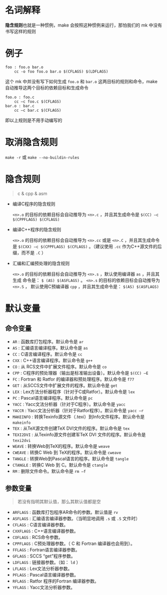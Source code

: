 # 名词解释
**隐含规则**也就是一种惯例，make 会按照这种惯例来运行，那怕我们的 mk 中没有书写这样的规则

# 例子
```
foo : foo.o bar.o
	cc -o foo foo.o bar.o $(CFLAGS) $(LDFLAGS)
```
这个 mk 中并没有写下如何生成  `foo.o` 和  `bar.o` 这两目标的规则和命令，make 自动推导这两个目标的依赖目标和生成命令

```
foo.o : foo.c
	cc –c foo.c $(CFLAGS)
bar.o : bar.c
	cc –c bar.c $(CFLAGS)
```
即以上规则是不用手动编写的

# 取消隐含规则
`make -r` 或 `make --no-buildin-rules`

# 隐含规则
> c & cpp & asm

- 编译C程序的隐含规则

   ``<n>.o`` 的目标的依赖目标会自动推导为 ``<n>.c`` ，并且其生成命令是 ``$(CC) –c $(CPPFLAGS) $(CFLAGS)``

- 编译C++程序的隐含规则

   ``<n>.o`` 的目标的依赖目标会自动推导为 ``<n>.cc`` 或是 ``<n>.C`` ，并且其生成命令是
   ``$(CXX) –c $(CPPFLAGS) $(CFLAGS)`` 。（建议使用 ``.cc`` 作为C++源文件的后缀，而不是 ``.C`` ）

- 汇编和汇编预处理的隐含规则

   ``<n>.o`` 的目标的依赖目标会自动推导为 ``<n>.s`` ，默认使用编译器 ``as`` ，并且其生成
   命令是： ``$ (AS) $(ASFLAGS)`` 。 ``<n>.s`` 的目标的依赖目标会自动推导为 ``<n>.S`` ，
   默认使用C预编译器 ``cpp`` ，并且其生成命令是： ``$(AS) $(ASFLAGS)`` 

# 默认变量
## 命令变量
- ``AR`` : 函数库打包程序。默认命令是 ``ar``
- ``AS`` : 汇编语言编译程序。默认命令是 ``as``
- ``CC`` : C语言编译程序。默认命令是 ``cc``
- ``CXX`` : C++语言编译程序。默认命令是 ``g++``
- ``CO`` : 从 RCS文件中扩展文件程序。默认命令是 ``co``
- ``CPP`` : C程序的预处理器（输出是标准输出设备）。默认命令是 ``$(CC) –E``
- ``FC`` : Fortran 和 Ratfor 的编译器和预处理程序。默认命令是 ``f77``
- ``GET`` : 从SCCS文件中扩展文件的程序。默认命令是 ``get``
- ``LEX`` : Lex方法分析器程序（针对于C或Ratfor）。默认命令是 ``lex``
- ``PC`` : Pascal语言编译程序。默认命令是 ``pc``
- ``YACC`` : Yacc文法分析器（针对于C程序）。默认命令是 ``yacc``
- ``YACCR`` : Yacc文法分析器（针对于Ratfor程序）。默认命令是 ``yacc –r``
- ``MAKEINFO`` : 转换Texinfo源文件（.texi）到Info文件程序。默认命令是 ``makeinfo``
- ``TEX`` : 从TeX源文件创建TeX DVI文件的程序。默认命令是 ``tex``
- ``TEXI2DVI`` : 从Texinfo源文件创建军TeX DVI 文件的程序。默认命令是 ``texi2dvi``
- ``WEAVE`` : 转换Web到TeX的程序。默认命令是 ``weave``
- ``CWEAVE`` : 转换C Web 到 TeX的程序。默认命令是 ``cweave``
- ``TANGLE`` : 转换Web到Pascal语言的程序。默认命令是 ``tangle``
- ``CTANGLE`` : 转换C Web 到 C。默认命令是 ``ctangle``
- ``RM`` : 删除文件命令。默认命令是 ``rm –f``

## 参数变量
> 若没有指明其默认值，那么其默认值都是空

- ``ARFLAGS`` : 函数库打包程序AR命令的参数。默认值是 ``rv``
- ``ASFLAGS`` : 汇编语言编译器参数。（当明显地调用 ``.s`` 或 ``.S`` 文件时）
- ``CFLAGS`` : C语言编译器参数。
- ``CXXFLAGS`` : C++语言编译器参数。
- ``COFLAGS`` : RCS命令参数。
- ``CPPFLAGS`` : C预处理器参数。（ C 和 Fortran 编译器也会用到）。
- ``FFLAGS`` : Fortran语言编译器参数。
- ``GFLAGS`` : SCCS “get”程序参数。
- ``LDFLAGS`` : 链接器参数。（如： ``ld`` ）
- ``LFLAGS`` : Lex文法分析器参数。
- ``PFLAGS`` : Pascal语言编译器参数。
- ``RFLAGS`` : Ratfor 程序的Fortran 编译器参数。
- ``YFLAGS`` : Yacc文法分析器参数。
